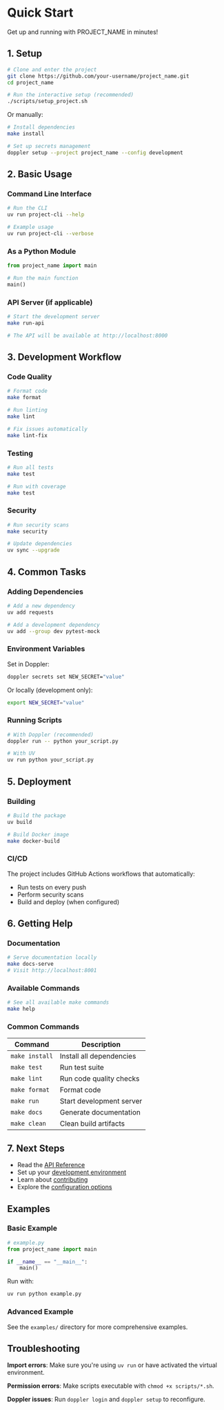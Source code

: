 # Quick Start

Get up and running with PROJECT_NAME in minutes!

## 1. Setup

```bash
# Clone and enter the project
git clone https://github.com/your-username/project_name.git
cd project_name

# Run the interactive setup (recommended)
./scripts/setup_project.sh
```

Or manually:

```bash
# Install dependencies
make install

# Set up secrets management
doppler setup --project project_name --config development
```

## 2. Basic Usage

### Command Line Interface

```bash
# Run the CLI
uv run project-cli --help

# Example usage
uv run project-cli --verbose
```

### As a Python Module

```python
from project_name import main

# Run the main function
main()
```

### API Server (if applicable)

```bash
# Start the development server
make run-api

# The API will be available at http://localhost:8000
```

## 3. Development Workflow

### Code Quality

```bash
# Format code
make format

# Run linting
make lint

# Fix issues automatically
make lint-fix
```

### Testing

```bash
# Run all tests
make test

# Run with coverage
make test
```

### Security

```bash
# Run security scans
make security

# Update dependencies
uv sync --upgrade
```

## 4. Common Tasks

### Adding Dependencies

```bash
# Add a new dependency
uv add requests

# Add a development dependency
uv add --group dev pytest-mock
```

### Environment Variables

Set in Doppler:
```bash
doppler secrets set NEW_SECRET="value"
```

Or locally (development only):
```bash
export NEW_SECRET="value"
```

### Running Scripts

```bash
# With Doppler (recommended)
doppler run -- python your_script.py

# With UV
uv run python your_script.py
```

## 5. Deployment

### Building

```bash
# Build the package
uv build

# Build Docker image
make docker-build
```

### CI/CD

The project includes GitHub Actions workflows that automatically:

- Run tests on every push
- Perform security scans
- Build and deploy (when configured)

## 6. Getting Help

### Documentation

```bash
# Serve documentation locally
make docs-serve
# Visit http://localhost:8001
```

### Available Commands

```bash
# See all available make commands
make help
```

### Common Commands

| Command | Description |
|---------|-------------|
| `make install` | Install all dependencies |
| `make test` | Run test suite |
| `make lint` | Run code quality checks |
| `make format` | Format code |
| `make run` | Start development server |
| `make docs` | Generate documentation |
| `make clean` | Clean build artifacts |

## 7. Next Steps

- Read the [API Reference](api.md)
- Set up your [development environment](development.md)
- Learn about [contributing](contributing.md)
- Explore the [configuration options](configuration.md)

## Examples

### Basic Example

```python
# example.py
from project_name import main

if __name__ == "__main__":
    main()
```

Run with:
```bash
uv run python example.py
```

### Advanced Example

See the `examples/` directory for more comprehensive examples.

## Troubleshooting

**Import errors**: Make sure you're using `uv run` or have activated the virtual environment.

**Permission errors**: Make scripts executable with `chmod +x scripts/*.sh`.

**Doppler issues**: Run `doppler login` and `doppler setup` to reconfigure.

